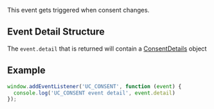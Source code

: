 This event gets triggered when consent changes.

## Event Detail Structure

The `event.detail` that is returned will contain a [ConsentDetails](../api/interfaces.md#consentdetails) object

## Example

```typescript title="Example"
window.addEventListener('UC_CONSENT', function (event) {
  console.log('UC_CONSENT event detail', event.detail)
});
```
